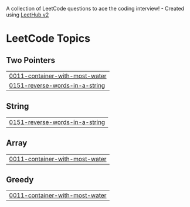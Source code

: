 A collection of LeetCode questions to ace the coding interview! - Created using [LeetHub v2](https://github.com/arunbhardwaj/LeetHub-2.0)
<!---LeetCode Topics Start-->
# LeetCode Topics
## Two Pointers
|  |
| ------- |
| [0011-container-with-most-water](https://github.com/juheon0615/leetcode/tree/master/0011-container-with-most-water) |
| [0151-reverse-words-in-a-string](https://github.com/juheon0615/leetcode/tree/master/0151-reverse-words-in-a-string) |
## String
|  |
| ------- |
| [0151-reverse-words-in-a-string](https://github.com/juheon0615/leetcode/tree/master/0151-reverse-words-in-a-string) |
## Array
|  |
| ------- |
| [0011-container-with-most-water](https://github.com/juheon0615/leetcode/tree/master/0011-container-with-most-water) |
## Greedy
|  |
| ------- |
| [0011-container-with-most-water](https://github.com/juheon0615/leetcode/tree/master/0011-container-with-most-water) |
<!---LeetCode Topics End-->